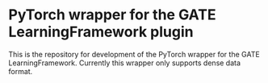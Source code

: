 # PyTorch wrapper for the GATE LearningFramework plugin

This is the repository for development of the PyTorch wrapper for the GATE LearningFramework.
Currently this wrapper only supports dense data format.


